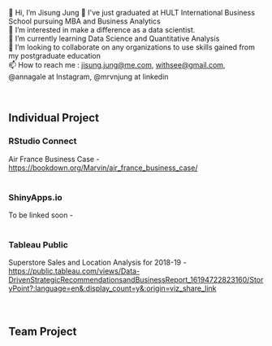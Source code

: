 👋 Hi, I’m Jisung Jung
🏫 I've just graduated at HULT International Business School pursuing MBA and Business Analytics <br>
👀 I’m interested in make a difference as a data scientist. <br>
🌱 I’m currently learning Data Science and Quantitative Analysis <br>
💞️ I’m looking to collaborate on any organizations to use skills gained from my postgraduate education <br>
📫 How to reach me : jisung.jung@me.com, withsee@gmail.com, @annagale at Instagram, @mrvnjung at linkedin <br>

<External Link> <br>
## Individual Project <br>
### RStudio Connect <br>
  Air France Business Case - https://bookdown.org/Marvin/air_france_business_case/ <br>
<br>
### ShinyApps.io <br>
  To be linked soon - <br>
<br>
### Tableau Public <br>
  Superstore Sales and Location Analysis for 2018-19 - https://public.tableau.com/views/Data-DrivenStrategicRecommendationsandBusinessReport_16194722823160/StoryPoint?:language=en&:display_count=y&:origin=viz_share_link <br>
<br>
<br>
## Team Project <br>
# 
 
